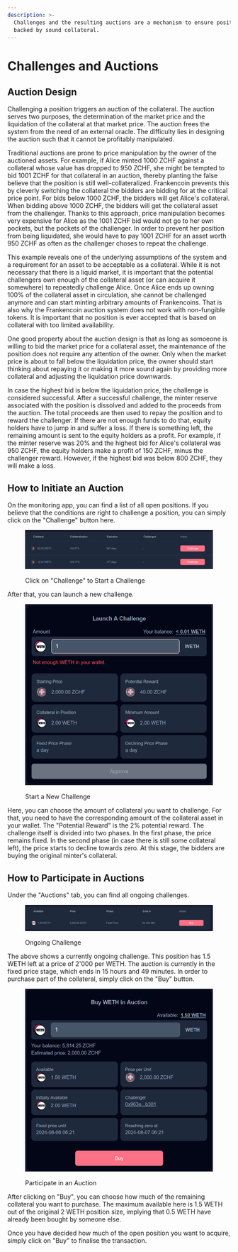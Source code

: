 ```yaml
---
description: >-
  Challenges and the resulting auctions are a mechanism to ensure positions are
  backed by sound collateral.
---
```


# Challenges and Auctions

## Auction Design

Challenging a position triggers an auction of the collateral. The auction serves two purposes, the determination of the market price and the liquidation of the collateral at that market price. The auction frees the system from the need of an external oracle. The difficulty lies in designing the auction such that it cannot be profitably manipulated.

Traditional auctions are prone to price manipulation by the owner of the auctioned assets. For example, if Alice minted 1000 ZCHF against a collateral whose value has dropped to 950 ZCHF, she might be tempted to bid 1001 ZCHF for that collateral in an auction, thereby planting the false believe that the position is still well-collateralized. Frankencoin prevents this by cleverly switching the collateral the bidders are bidding for at the critical price point. For bids below 1000 ZCHF, the bidders will get Alice's collateral. When bidding above 1000 ZCHF, the bidders will get the collateral asset from the challenger. Thanks to this approach, price manipulation becomes very expensive for Alice as the 1001 ZCHF bid would not go to her own pockets, but the pockets of the challenger. In order to prevent her position from being liquidated, she would have to pay 1001 ZCHF for an asset worth 950 ZCHF as often as the challenger choses to repeat the challenge.

This example reveals one of the underlying assumptions of the system and a requirement for an asset to be acceptable as a collateral. While it is not necessary that there is a liquid market, it is important that the potential challengers own enough of the collateral asset (or can acquire it somewhere) to repeatedly challenge Alice. Once Alice ends up owning 100% of the collateral asset in circulation, she cannot be challenged anymore and can start minting arbitrary amounts of Frankencoins. That is also why the Frankencoin auction system does not work with non-fungible tokens. It is important that no position is ever accepted that is based on collateral with too limited availability.

One good property about the auction design is that as long as somoeone is willing to bid the market price for a collateral asset, the maintenance of the position does not require any attention of the owner. Only when the market price is about to fall below the liquidation price, the owner should start thinking about repaying it or making it more sound again by providing more collateral and adjusting the liquidation price downwards.

In case the highest bid is below the liquidation price, the challenge is considered successful. After a successful challenge, the minter reserve associated with the position is dissolved and added to the proceeds from the auction. The total proceeds are then used to repay the position and to reward the challenger. If there are not enough funds to do that, equity holders have to jump in and suffer a loss. If there is something left, the remaining amount is sent to the equity holders as a profit. For example, if the minter reserve was 20% and the highest bid for Alice's collateral was 950 ZCHF, the equity holders make a profit of 150 ZCHF, minus the challenger reward. However, if the highest bid was below 800 ZCHF, they will make a loss.

## How to Initiate an Auction

On the monitoring app, you can find a list of all open positions. If you believe that the conditions are right to challenge a position, you can simply click on the "Challenge" button here.&#x20;

<figure><img src="../.gitbook/assets/kuva.png" alt=""><figcaption><p>Click on "Challenge" to Start a Challenge</p></figcaption></figure>

After that, you can launch a new challenge.&#x20;

<figure><img src="../.gitbook/assets/kuva (1).png" alt=""><figcaption><p>Start a New Challenge</p></figcaption></figure>

Here, you can choose the amount of collateral you want to challenge. For that, you need to have the corresponding amount of the collateral asset in your wallet. The "Potential Reward" is the 2% potential reward. The challenge itself is divided into two phases. In the first phase, the price remains fixed. In the second phase (in case there is still some collateral left), the price starts to decline towards zero. At this stage, the bidders are buying the original minter's collateral.&#x20;

## How to Participate in Auctions

Under the "Auctions" tab, you can find all ongoing challenges.&#x20;

<figure><img src="../.gitbook/assets/kuva (2).png" alt=""><figcaption><p>Ongoing Challenge</p></figcaption></figure>

The above shows a currently ongoing challenge. This position has 1.5 WETH left at a price of 2'000 per WETH. The auction is currently in the fixed price stage, which ends in 15 hours and 49 minutes. In order to purchase part of the collateral, simply click on the "Buy" button.&#x20;

<figure><img src="../.gitbook/assets/kuva (3).png" alt=""><figcaption><p>Participate in an Auction</p></figcaption></figure>

After clicking on "Buy", you can choose how much of the remaining collateral you want to purchase. The maximum available here is 1.5 WETH out of the original 2 WETH position size, implying that 0.5 WETH have already been bought by someone else.&#x20;

Once you have decided how much of the open position you want to acquire, simply click on "Buy" to finalise the transaction.&#x20;

